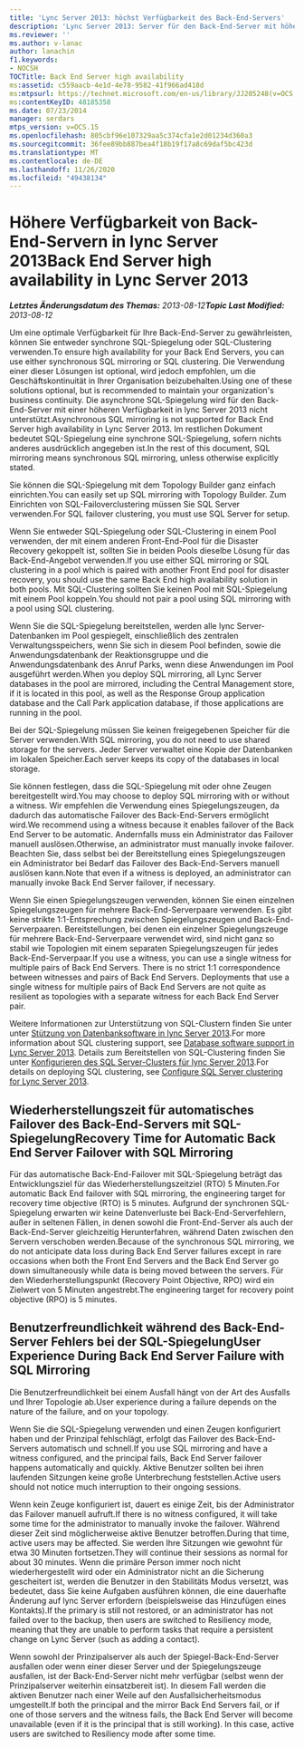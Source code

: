 ```yaml
---
title: 'Lync Server 2013: höchst Verfügbarkeit des Back-End-Servers'
description: 'Lync Server 2013: Server für den Back-End-Server mit höherer Verfügbarkeit.'
ms.reviewer: ''
ms.author: v-lanac
author: lanachin
f1.keywords:
- NOCSH
TOCTitle: Back End Server high availability
ms:assetid: c559aacb-4e1d-4e78-9582-41f966ad418d
ms:mtpsurl: https://technet.microsoft.com/en-us/library/JJ205248(v=OCS.15)
ms:contentKeyID: 48185358
ms.date: 07/23/2014
manager: serdars
mtps_version: v=OCS.15
ms.openlocfilehash: 805cbf96e107329aa5c374cfa1e2d01234d360a3
ms.sourcegitcommit: 36fee89bb887bea4f18b19f17a8c69daf5bc423d
ms.translationtype: MT
ms.contentlocale: de-DE
ms.lasthandoff: 11/26/2020
ms.locfileid: "49438134"
---
```

# <a name="back-end-server-high-availability-in-lync-server-2013"></a><span data-ttu-id="be88e-103">Höhere Verfügbarkeit von Back-End-Servern in lync Server 2013</span><span class="sxs-lookup"><span data-stu-id="be88e-103">Back End Server high availability in Lync Server 2013</span></span>

<div data-xmlns="http://www.w3.org/1999/xhtml">

<div class="topic" data-xmlns="http://www.w3.org/1999/xhtml" data-msxsl="urn:schemas-microsoft-com:xslt" data-cs="https://msdn.microsoft.com/">

<div data-asp="https://msdn2.microsoft.com/asp">



</div>

<div id="mainSection">

<div id="mainBody"><span data-ttu-id="be88e-104">

<span> </span></span><span class="sxs-lookup"><span data-stu-id="be88e-104">

<span> </span></span></span>

<span data-ttu-id="be88e-105">_**Letztes Änderungsdatum des Themas:** 2013-08-12_</span><span class="sxs-lookup"><span data-stu-id="be88e-105">_**Topic Last Modified:** 2013-08-12_</span></span>

<span data-ttu-id="be88e-106">Um eine optimale Verfügbarkeit für Ihre Back-End-Server zu gewährleisten, können Sie entweder synchrone SQL-Spiegelung oder SQL-Clustering verwenden.</span><span class="sxs-lookup"><span data-stu-id="be88e-106">To ensure high availability for your Back End Servers, you can use either synchronous SQL mirroring or SQL clustering.</span></span> <span data-ttu-id="be88e-107">Die Verwendung einer dieser Lösungen ist optional, wird jedoch empfohlen, um die Geschäftskontinuität in Ihrer Organisation beizubehalten.</span><span class="sxs-lookup"><span data-stu-id="be88e-107">Using one of these solutions optional, but is recommended to maintain your organization's business continuity.</span></span> <span data-ttu-id="be88e-108">Die asynchrone SQL-Spiegelung wird für den Back-End-Server mit einer höheren Verfügbarkeit in lync Server 2013 nicht unterstützt.</span><span class="sxs-lookup"><span data-stu-id="be88e-108">Asynchronous SQL mirroring is not supported for Back End Server high availability in Lync Server 2013.</span></span> <span data-ttu-id="be88e-109">Im restlichen Dokument bedeutet SQL-Spiegelung eine synchrone SQL-Spiegelung, sofern nichts anderes ausdrücklich angegeben ist.</span><span class="sxs-lookup"><span data-stu-id="be88e-109">In the rest of this document, SQL mirroring means synchronous SQL mirroring, unless otherwise explicitly stated.</span></span>

<span data-ttu-id="be88e-110">Sie können die SQL-Spiegelung mit dem Topology Builder ganz einfach einrichten.</span><span class="sxs-lookup"><span data-stu-id="be88e-110">You can easily set up SQL mirroring with Topology Builder.</span></span> <span data-ttu-id="be88e-111">Zum Einrichten von SQL-Failoverclustering müssen Sie SQL Server verwenden.</span><span class="sxs-lookup"><span data-stu-id="be88e-111">For SQL failover clustering, you must use SQL Server for setup.</span></span>

<span data-ttu-id="be88e-112">Wenn Sie entweder SQL-Spiegelung oder SQL-Clustering in einem Pool verwenden, der mit einem anderen Front-End-Pool für die Disaster Recovery gekoppelt ist, sollten Sie in beiden Pools dieselbe Lösung für das Back-End-Angebot verwenden.</span><span class="sxs-lookup"><span data-stu-id="be88e-112">If you use either SQL mirroring or SQL clustering in a pool which is paired with another Front End pool for disaster recovery, you should use the same Back End high availability solution in both pools.</span></span> <span data-ttu-id="be88e-113">Mit SQL-Clustering sollten Sie keinen Pool mit SQL-Spiegelung mit einem Pool koppeln.</span><span class="sxs-lookup"><span data-stu-id="be88e-113">You should not pair a pool using SQL mirroring with a pool using SQL clustering.</span></span>

<span data-ttu-id="be88e-114">Wenn Sie die SQL-Spiegelung bereitstellen, werden alle lync Server-Datenbanken im Pool gespiegelt, einschließlich des zentralen Verwaltungsspeichers, wenn Sie sich in diesem Pool befinden, sowie die Anwendungsdatenbank der Reaktionsgruppe und die Anwendungsdatenbank des Anruf Parks, wenn diese Anwendungen im Pool ausgeführt werden.</span><span class="sxs-lookup"><span data-stu-id="be88e-114">When you deploy SQL mirroring, all Lync Server databases in the pool are mirrored, including the Central Management store, if it is located in this pool, as well as the Response Group application database and the Call Park application database, if those applications are running in the pool.</span></span>

<span data-ttu-id="be88e-115">Bei der SQL-Spiegelung müssen Sie keinen freigegebenen Speicher für die Server verwenden.</span><span class="sxs-lookup"><span data-stu-id="be88e-115">With SQL mirroring, you do not need to use shared storage for the servers.</span></span> <span data-ttu-id="be88e-116">Jeder Server verwaltet eine Kopie der Datenbanken im lokalen Speicher.</span><span class="sxs-lookup"><span data-stu-id="be88e-116">Each server keeps its copy of the databases in local storage.</span></span>

<span data-ttu-id="be88e-117">Sie können festlegen, dass die SQL-Spiegelung mit oder ohne Zeugen bereitgestellt wird.</span><span class="sxs-lookup"><span data-stu-id="be88e-117">You may choose to deploy SQL mirroring with or without a witness.</span></span> <span data-ttu-id="be88e-118">Wir empfehlen die Verwendung eines Spiegelungszeugen, da dadurch das automatische Failover des Back-End-Servers ermöglicht wird.</span><span class="sxs-lookup"><span data-stu-id="be88e-118">We recommend using a witness because it enables failover of the Back End Server to be automatic.</span></span> <span data-ttu-id="be88e-119">Andernfalls muss ein Administrator das Failover manuell auslösen.</span><span class="sxs-lookup"><span data-stu-id="be88e-119">Otherwise, an administrator must manually invoke failover.</span></span> <span data-ttu-id="be88e-120">Beachten Sie, dass selbst bei der Bereitstellung eines Spiegelungszeugen ein Administrator bei Bedarf das Failover des Back-End-Servers manuell auslösen kann.</span><span class="sxs-lookup"><span data-stu-id="be88e-120">Note that even if a witness is deployed, an administrator can manually invoke Back End Server failover, if necessary.</span></span>

<span data-ttu-id="be88e-p106">Wenn Sie einen Spiegelungszeugen verwenden, können Sie einen einzelnen Spiegelungszeugen für mehrere Back-End-Serverpaare verwenden. Es gibt keine strikte 1:1-Entsprechung zwischen Spiegelungszeugen und Back-End-Serverpaaren. Bereitstellungen, bei denen ein einzelner Spiegelungszeuge für mehrere Back-End-Serverpaare verwendet wird, sind nicht ganz so stabil wie Topologien mit einem separaten Spiegelungszeugen für jedes Back-End-Serverpaar.</span><span class="sxs-lookup"><span data-stu-id="be88e-p106">If you use a witness, you can use a single witness for multiple pairs of Back End Servers. There is no strict 1:1 correspondence between witnesses and pairs of Back End Servers. Deployments that use a single witness for multiple pairs of Back End Servers are not quite as resilient as topologies with a separate witness for each Back End Server pair.</span></span>

<span data-ttu-id="be88e-124">Weitere Informationen zur Unterstützung von SQL-Clustern finden Sie unter unter [Stützung von Datenbanksoftware in lync Server 2013](lync-server-2013-database-software-support.md).</span><span class="sxs-lookup"><span data-stu-id="be88e-124">For more information about SQL clustering support, see [Database software support in Lync Server 2013](lync-server-2013-database-software-support.md).</span></span> <span data-ttu-id="be88e-125">Details zum Bereitstellen von SQL-Clustering finden Sie unter [Konfigurieren des SQL Server-Clusters für lync Server 2013](lync-server-2013-configure-sql-server-clustering.md).</span><span class="sxs-lookup"><span data-stu-id="be88e-125">For details on deploying SQL clustering, see [Configure SQL Server clustering for Lync Server 2013](lync-server-2013-configure-sql-server-clustering.md).</span></span>

<div>

## <a name="recovery-time-for-automatic-back-end-server-failover-with-sql-mirroring"></a><span data-ttu-id="be88e-126">Wiederherstellungszeit für automatisches Failover des Back-End-Servers mit SQL-Spiegelung</span><span class="sxs-lookup"><span data-stu-id="be88e-126">Recovery Time for Automatic Back End Server Failover with SQL Mirroring</span></span>

<span data-ttu-id="be88e-127">Für das automatische Back-End-Failover mit SQL-Spiegelung beträgt das Entwicklungsziel für das Wiederherstellungszeitziel (RTO) 5 Minuten.</span><span class="sxs-lookup"><span data-stu-id="be88e-127">For automatic Back End failover with SQL mirroring, the engineering target for recovery time objective (RTO) is 5 minutes.</span></span> <span data-ttu-id="be88e-128">Aufgrund der synchronen SQL-Spiegelung erwarten wir keine Datenverluste bei Back-End-Serverfehlern, außer in seltenen Fällen, in denen sowohl die Front-End-Server als auch der Back-End-Server gleichzeitig Herunterfahren, während Daten zwischen den Servern verschoben werden.</span><span class="sxs-lookup"><span data-stu-id="be88e-128">Because of the synchronous SQL mirroring, we do not anticipate data loss during Back End Server failures except in rare occasions when both the Front End Servers and the Back End Server go down simultaneously while data is being moved between the servers.</span></span> <span data-ttu-id="be88e-129">Für den Wiederherstellungspunkt (Recovery Point Objective, RPO) wird ein Zielwert von 5 Minuten angestrebt.</span><span class="sxs-lookup"><span data-stu-id="be88e-129">The engineering target for recovery point objective (RPO) is 5 minutes.</span></span>

</div>

<div>

## <a name="user-experience-during-back-end-server-failure-with-sql-mirroring"></a><span data-ttu-id="be88e-130">Benutzerfreundlichkeit während des Back-End-Server Fehlers bei der SQL-Spiegelung</span><span class="sxs-lookup"><span data-stu-id="be88e-130">User Experience During Back End Server Failure with SQL Mirroring</span></span>

<span data-ttu-id="be88e-131">Die Benutzerfreundlichkeit bei einem Ausfall hängt von der Art des Ausfalls und Ihrer Topologie ab.</span><span class="sxs-lookup"><span data-stu-id="be88e-131">User experience during a failure depends on the nature of the failure, and on your topology.</span></span>

<span data-ttu-id="be88e-132">Wenn Sie die SQL-Spiegelung verwenden und einen Zeugen konfiguriert haben und der Prinzipal fehlschlägt, erfolgt das Failover des Back-End-Servers automatisch und schnell.</span><span class="sxs-lookup"><span data-stu-id="be88e-132">If you use SQL mirroring and have a witness configured, and the principal fails, Back End Server failover happens automatically and quickly.</span></span> <span data-ttu-id="be88e-133">Aktive Benutzer sollten bei ihren laufenden Sitzungen keine große Unterbrechung feststellen.</span><span class="sxs-lookup"><span data-stu-id="be88e-133">Active users should not notice much interruption to their ongoing sessions.</span></span>

<span data-ttu-id="be88e-134">Wenn kein Zeuge konfiguriert ist, dauert es einige Zeit, bis der Administrator das Failover manuell aufruft.</span><span class="sxs-lookup"><span data-stu-id="be88e-134">If there is no witness configured, it will take some time for the administrator to manually invoke the failover.</span></span> <span data-ttu-id="be88e-135">Während dieser Zeit sind möglicherweise aktive Benutzer betroffen.</span><span class="sxs-lookup"><span data-stu-id="be88e-135">During that time, active users may be affected.</span></span> <span data-ttu-id="be88e-136">Sie werden Ihre Sitzungen wie gewohnt für etwa 30 Minuten fortsetzen.</span><span class="sxs-lookup"><span data-stu-id="be88e-136">They will continue their sessions as normal for about 30 minutes.</span></span> <span data-ttu-id="be88e-137">Wenn die primäre Person immer noch nicht wiederhergestellt wird oder ein Administrator nicht an die Sicherung gescheitert ist, werden die Benutzer in den Stabilitäts Modus versetzt, was bedeutet, dass Sie keine Aufgaben ausführen können, die eine dauerhafte Änderung auf lync Server erfordern (beispielsweise das Hinzufügen eines Kontakts).</span><span class="sxs-lookup"><span data-stu-id="be88e-137">If the primary is still not restored, or an administrator has not failed over to the backup, then users are switched to Resiliency mode, meaning that they are unable to perform tasks that require a persistent change on Lync Server (such as adding a contact).</span></span>

<span data-ttu-id="be88e-p111">Wenn sowohl der Prinzipalserver als auch der Spiegel-Back-End-Server ausfallen oder wenn einer dieser Server und der Spiegelungszeuge ausfallen, ist der Back-End-Server nicht mehr verfügbar (selbst wenn der Prinzipalserver weiterhin einsatzbereit ist). In diesem Fall werden die aktiven Benutzer nach einer Weile auf den Ausfallsicherheitsmodus umgestellt.</span><span class="sxs-lookup"><span data-stu-id="be88e-p111">If both the principal and the mirror Back End Servers fail, or if one of those servers and the witness fails, the Back End Server will become unavailable (even if it is the principal that is still working). In this case, active users are switched to Resiliency mode after some time.</span></span>

<span data-ttu-id="be88e-140"></div>

</div>

<span> </span>

</div>

</div>

</span><span class="sxs-lookup"><span data-stu-id="be88e-140"></div>

</div>

<span> </span>

</div>

</div>

</span></span></div>

